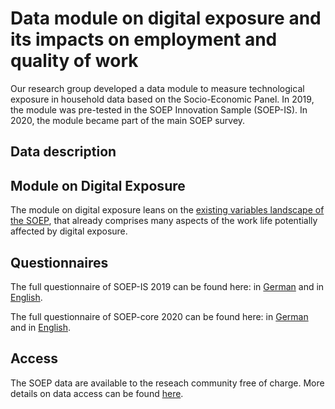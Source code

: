 # Data module on digital exposure and its impacts on employment and quality of work

Our research group developed a data module to measure technological exposure in household data based on the Socio-Economic Panel. In 2019, the module was pre-tested in the SOEP Innovation Sample (SOEP-IS). In 2020, the module became part of the main SOEP survey.

## Data description



## Module on Digital Exposure

The module on digital exposure leans on the [existing variables landscape of the SOEP](../MISC/Appendix_A_Existing_Questionnaire_Landscape.pdf), that already comprises many aspects of the work life potentially affected by digital exposure. 

## Questionnaires

The full questionnaire of SOEP-IS 2019 can be found here: in [German](../MISC/diw_ssp0953.pdf) and in [English](../MISC/diw_ssp0956.pdf).

The full questionnaire of SOEP-core 2020 can be found here: in [German](../MISC/diw_ssp1056.pdf) and in [English](../MISC/diw_ssp1069.pdf).

## Access

The SOEP data are available to the reseach community free of charge. More details on data access can be found [here](https://www.diw.de/en/diw_01.c.601584.en/data_access.html).

